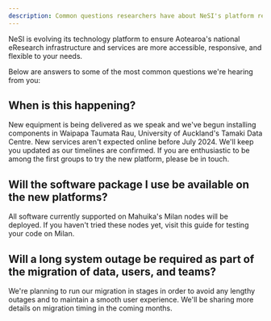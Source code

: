```yaml
---
description: Common questions researchers have about NeSI's platform refresh in 2024.
---
```


NeSI is evolving its technology platform to ensure Aotearoa's national eResearch infrastructure and services are more accessible, responsive, and flexible to your needs. 

Below are answers to some of the most common questions we're hearing from you:

## When is this happening?

New equipment is being delivered as we speak and we've begun installing components in Waipapa Taumata Rau, University of Auckland's Tamaki Data Centre. New services aren't expected online before July 2024. We'll keep you updated as our timelines are confirmed. If you are enthusiastic to be among the first groups to try the new platform, please be in touch.

## Will the software package I use be available on the new platforms?

All software currently supported on Mahuika's Milan nodes will be deployed. If you haven't tried these nodes yet, visit this guide for testing your code on Milan.

## Will a long system outage be required as part of the migration of data, users, and teams?

We're planning to run our migration in stages in order to avoid any lengthy outages and to maintain a smooth user experience. We'll be sharing more details on migration timing in the coming months.

 
